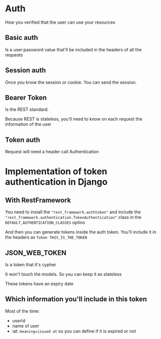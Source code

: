 # Auth

How you verified that the user can use your resources

## Basic auth

Is a user:password value that'll be included in the headers of all the requests

## Session auth

Once you know the session or cookie. You can send the session.

## Bearer Token

Is the REST standard.

Because REST is stateless, you'll need to know on each request the information of the user

## Token auth

Request will need a header call Authentication

# Implementation of token authentication in Django

## With RestFramework

You need to install the `"rest_framework.authtoken"` and include the `"rest_framework.authentication.TokenAuthentication"` class in the `DEFAULT_AUTHENTICATION_CLASSES` optino

And then you can generate tokens inside the auth token.
You'll include it in the headers as `Token THIS_IS_THE_TOKEN`

## JSON_WEB_TOKEN

Is a token that it's cypher

It won't touch the models. So you can keep it as stateless

These tokens have an expiry date

## Which information you'll include in this token

Most of the time:

- userId
- name of user
- iat: `meaning=issued at` so you can define if it is expired or not
